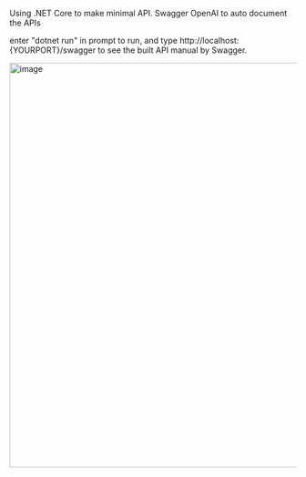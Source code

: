 Using .NET Core to make minimal API. Swagger OpenAI to auto document the APIs

enter "dotnet run" in prompt to run, and type http://localhost:{YOURPORT}/swagger to see the built API manual by Swagger.

<img width="1228" height="711" alt="image" src="https://github.com/user-attachments/assets/f9e64588-2cf4-4530-9633-44804070f518" />

